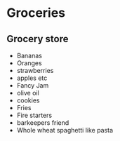 # Groceries

## Grocery store

- Bananas
- Oranges
- strawberries
- apples etc
- Fancy Jam
- olive oil
- cookies
- Fries
- Fire starters
- barkeepers friend
- Whole wheat spaghetti like pasta

